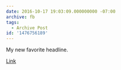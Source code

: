 ```yaml
---
date: 2016-10-17 19:03:09.000000000 -07:00
archive: fb
tags: 
  - Archive Post
id: '1476756189'
---
```


My new favorite headline.

[Link](http://www.theverge.com/2016/10/17/13305270/uk-illegal-surveillance-gchq-investigatory-powers-tribunal)

